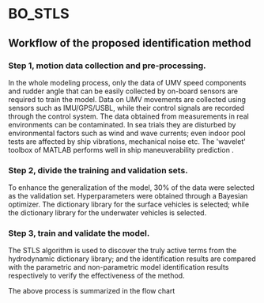 # BO_STLS
## Workflow of the proposed identification method
### Step 1, motion data collection and pre-processing. 
In the whole modeling process, only the data of UMV speed components and rudder angle that can be easily collected by on-board sensors are required to train the model. Data on UMV movements are collected using sensors such as IMU/GPS/USBL, while their control signals are recorded through the control system. The data obtained from measurements in real environments can be contaminated. In sea trials they are disturbed by environmental factors such as wind and wave currents; even indoor pool tests are affected by ship vibrations, mechanical noise etc. The 'wavelet' toolbox of MATLAB performs well in ship maneuverability prediction .
### Step 2, divide the training and validation sets. 
To enhance the generalization of the model, 30% of the data were selected as the validation set. Hyperparameters were obtained through a Bayesian optimizer. The dictionary library for the surface vehicles is selected; while the dictionary library for the underwater vehicles is selected.
### Step 3, train and validate the model. 
The STLS algorithm is used to discover the truly active terms from the hydrodynamic dictionary library; and the identification results are compared with the parametric and non-parametric model identification results respectively to verify the effectiveness of the method.

The above process is summarized in the flow chart

